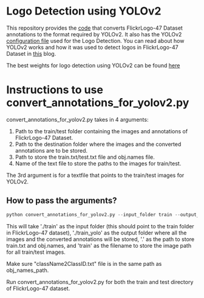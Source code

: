 # Logo Detection using YOLOv2

This repository provides the [code](https://github.com/akarshzingade/Logo-Detection-YOLOv2/blob/master/convert_annotations_for_yolov2.py) that converts FlickrLogo-47 Dataset annotations to the format required by YOLOv2. It also has the YOLOv2 [configuration file](https://github.com/akarshzingade/Logo-Detection-YOLOv2/blob/master/yolov2_logo_detection.cfg) used for the Logo Detection. You can read about how YOLOv2 works and how it was used to detect logos in FlickrLogo-47 Dataset in [this](https://medium.com/@akarshzingade/logo-detection-using-yolov2-8cda5a68740e) blog.  

The best weights for logo detection using YOLOv2 can be found [here](https://drive.google.com/open?id=1_Wg2hOKRiqWK6rpbCI6XbNLOC5YT1zyS)

# Instructions to use convert_annotations_for_yolov2.py

convert_annotations_for_yolov2.py takes in 4 arguments:
1) Path to the train/test folder containing the images and annotations of FlickrLogo-47 Dataset.
2) Path to the destination folder where the images and the converted annotations are to be stored. 
3) Path to store the train.txt/test.txt file and obj.names file. 
4) Name of the text file to store the paths to the images for train/test.

The 3rd argument is for a textfile that points to the train/test images for YOLOv2. 

## How to pass the arguments?

```python
python convert_annotations_for_yolov2.py --input_folder train --output_folder train_yolo --obj_names_path . --text_filename train
```

This will take './train' as the input folder (this should point to the train folder in FlickrLogo-47 dataset), './train_yolo' as the output folder where all the images and the converted annotations will be stored, '.' as the path to store train.txt and obj.names, and 'train' as the filename to store the image path for all train/test images. 

Make sure "className2ClassID.txt" file is in the same path as obj_names_path. 

Run convert_annotations_for_yolov2.py for both the train and test directory of FlickrLogo-47 dataset.
